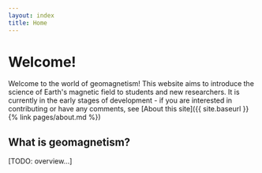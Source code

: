 ```yaml
---
layout: index
title: Home
---
```


# Welcome!

Welcome to the world of geomagnetism! This website aims to introduce the science of Earth's magnetic field to students and new researchers. It is currently in the early stages of development - if you are interested in contributing or have any comments, see [About this site]({{ site.baseurl }}{% link pages/about.md %})

## What is geomagnetism?

[TODO: overview...]
